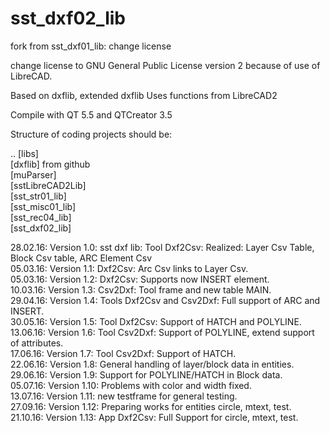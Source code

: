 # sst_dxf02_lib
fork from sst_dxf01_lib: change license

change license to GNU General Public License version 2 because of use of LibreCAD.

Based on dxflib, extended dxflib
Uses functions from LibreCAD2

Compile with QT 5.5 and QTCreator 3.5

Structure of coding projects should be:

.. [libs]  <BR>
   [dxflib] from github <BR>
   [muParser]  <BR>
   [sstLibreCAD2Lib]  <BR>
   [sst_str01_lib]  <BR>
   [sst_misc01_lib]  <BR>
   [sst_rec04_lib]  <BR>
   [sst_dxf02_lib]  <BR>

28.02.16: Version 1.0: sst dxf lib: Tool Dxf2Csv: Realized: Layer Csv Table, Block Csv table, ARC Element Csv  <BR>
05.03.16: Version 1.1: Dxf2Csv: Arc Csv links to Layer Csv.  <BR>
05.03.16: Version 1.2: Dxf2Csv: Supports now INSERT element.  <BR>
10.03.16: Version 1.3: Csv2Dxf: Tool frame and new table MAIN.  <BR>
29.04.16: Version 1.4: Tools Dxf2Csv and Csv2Dxf: Full support of ARC and INSERT.  <BR>
30.05.16: Version 1.5: Tool Dxf2Csv: Support of HATCH and POLYLINE.  <BR>
13.06.16: Version 1.6: Tool Csv2Dxf: Support of POLYLINE, extend support of attributes.  <BR>
17.06.16: Version 1.7: Tool Csv2Dxf: Support of HATCH.  <BR>
22.06.16: Version 1.8: General handling of layer/block data in entities.  <BR>
29.06.16: Version 1.9: Support for POLYLINE/HATCH in Block data.  <BR>
05.07.16: Version 1.10: Problems with color and width fixed.  <BR>
13.07.16: Version 1.11: new testframe for general testing.  <BR>
27.09.16: Version 1.12: Preparing works for entities circle, mtext, test. <BR>
21.10.16: Version 1.13: App Dxf2Csv: Full Support for circle, mtext, test. <BR>

